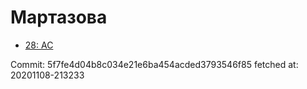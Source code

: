 # Мартазова
- [28: AC](28.md)

Commit: 5f7fe4d04b8c034e21e6ba454acded3793546f85
 fetched at: 20201108-213233
